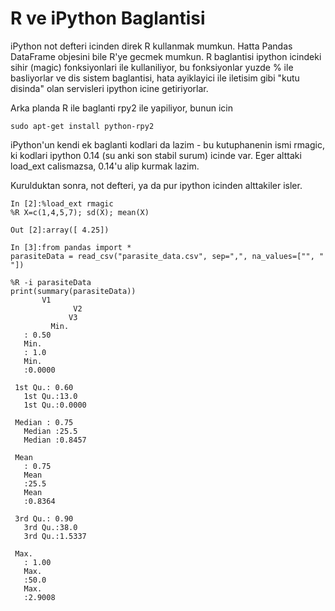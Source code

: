 # R ve iPython Baglantisi

iPython not defteri icinden direk R kullanmak mumkun. Hatta Pandas
DataFrame objesini bile R'ye gecmek mumkun. R baglantisi ipython
icindeki sihir (magic) fonksiyonlari ile kullaniliyor, bu fonksiyonlar
yuzde % ile basliyorlar ve dis sistem baglantisi, hata ayiklayici ile
iletisim gibi "kutu disinda" olan servisleri ipython icine
getiriyorlar.

Arka planda R ile baglanti rpy2 ile yapiliyor, bunun icin

```
sudo apt-get install python-rpy2
```

iPython'un kendi ek baglanti kodlari da lazim - bu kutuphanenin ismi
rmagic, ki kodlari ipython 0.14 (su anki son stabil surum) icinde
var. Eger alttaki load_ext calismazsa, 0.14'u alip kurmak lazim.

Kurulduktan sonra, not defteri, ya da pur ipython icinden alttakiler
isler.

```
In [2]:%load_ext rmagic
%R X=c(1,4,5,7); sd(X); mean(X)

Out [2]:array([ 4.25])

In [3]:from pandas import *
parasiteData = read_csv("parasite_data.csv", sep=",", na_values=["", " "])

%R -i parasiteData
print(summary(parasiteData))
       V1
              V2
             V3
         Min.
   : 0.50
   Min.
   : 1.0
   Min.
   :0.0000
 
 1st Qu.: 0.60
   1st Qu.:13.0
   1st Qu.:0.0000
 
 Median : 0.75
   Median :25.5
   Median :0.8457
 
 Mean
   : 0.75
   Mean
   :25.5
   Mean
   :0.8364
 
 3rd Qu.: 0.90
   3rd Qu.:38.0
   3rd Qu.:1.5337
 
 Max.
   : 1.00
   Max.
   :50.0
   Max.
   :2.9008
  
```
